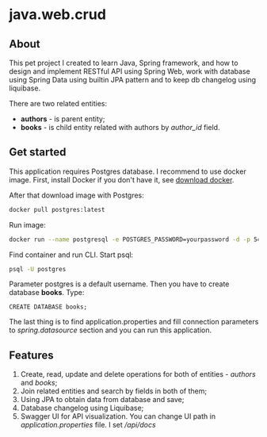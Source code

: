 # java.web.crud
## About

This pet project I created to learn Java, Spring framework, and how to design and implement RESTful API using Spring 
Web, work with database using Spring Data using builtin JPA pattern and to keep db changelog using liquibase.

There are two related entities:
- **authors** - is parent entity;
- **books** - is child entity related with authors by *author_id* field.

## Get started
This application requires Postgres database. I recommend to use docker image. First, install Docker if you 
don't have it, see [download docker](https://www.docker.com/get-started/). 

After that download image with Postgres:

```sh
docker pull postgres:latest 
```

Run image:

```sh
docker run --name postgresql -e POSTGRES_PASSWORD=yourpassword -d -p 5432:5432 postgres
```

Find container and run CLI. Start psql:
```sh
psql -U postgres
```

Parameter postgres is a default username. Then you have to create database **books**. Type:
```roomsql
CREATE DATABASE books;
```

The last thing is to find application.properties and fill connection parameters to *spring.datasource* section and 
you can run this application.

## Features
1. Create, read, update and delete operations for both of entities - *authors* and *books*;
2. Join related entities and search by fields in both of them;
3. Using JPA to obtain data from database and save;
4. Database changelog using Liquibase;
5. Swagger UI for API visualization. You can change UI path in *application.properties* file. I set */api/docs*
